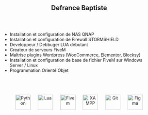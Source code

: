 ## <div align="center">Defrance Baptiste</div>  
<br><br/> 

- Installation et configuration de NAS QNAP
- Installation et configuration de Firewall STORMSHIELD
- Developpeur / Debbuger LUA débutant
- Createur de serveurs FiveM
- Maîtrise plugins Wordpress (WooCommerce, Elementor, Blocksy)
- Installation et configuration de base de fichier FiveM sur Windows Server / Linux
- Programmation Orienté Objet


</br>
</br>
<p align="center">
<img style="margin: 10px" src="https://profilinator.rishav.dev/skills-assets/python-original.svg" alt="Python" height="50" /> 
<img style="margin: 10px" src="https://upload.wikimedia.org/wikipedia/commons/thumb/c/cf/Lua-Logo.svg/2048px-Lua-Logo.svg.png" alt="Lua" height="50" />    
<img style="margin: 10px" src="https://logos-world.net/wp-content/uploads/2021/03/FiveM-Logo.png" alt="Fivem" height="50" />    
<img style="margin: 10px" src="https://profilinator.rishav.dev/skills-assets/xampp.png" alt="XAMPP" height="50" />  
<img style="margin: 10px" src="https://profilinator.rishav.dev/skills-assets/git-scm-icon.svg" alt="Git" height="50" />
<img style="margin: 10px" src="https://profilinator.rishav.dev/skills-assets/figma-icon.svg" alt="Figma" height="50" />  
</p>
